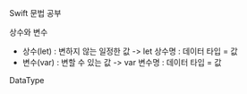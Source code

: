 Swift 문법 공부

상수와 변수
- 상수(let) : 변하지 않는 일정한 값  -> let 상수명 : 데이터 타입 = 값
- 변수(var) : 변할 수 있는 값 -> var 변수명 : 데이터 타입 = 값
    


DataType
